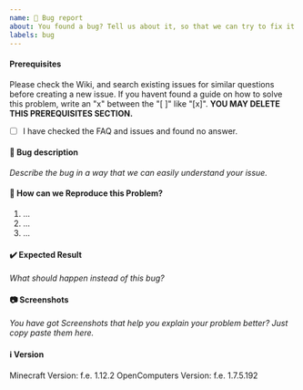 ```yaml
---
name: 🐛 Bug report
about: You found a bug? Tell us about it, so that we can try to fix it.
labels: bug
---
```


#### Prerequisites
Please check the Wiki, and search existing issues for similar questions before creating a new issue.
If you havent found a guide on how to solve this problem, write an "x" between the "[ ]" like "[x]".
**YOU MAY DELETE THIS PREREQUISITES SECTION.**

- [ ] I have checked the FAQ and issues and found no answer.


#### 🐛 Bug description
_Describe the bug in a way that we can easily understand your issue._

#### 📝 How can we Reproduce this Problem?

1. …
2. …
3. …

#### ✔️ Expected Result
_What should happen instead of this bug?_

#### 📷 Screenshots 
_You have got Screenshots that help you explain your problem better? Just copy paste them here._

#### ℹ Version 
Minecraft Version:  f.e. 1.12.2
OpenComputers Version:  f.e. 1.7.5.192
